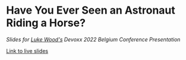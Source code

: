 # Have You Ever Seen an Astronaut Riding a Horse?  

_Slides for [Luke Wood's](https://lukewood.xyz) Devoxx 2022 Belgium Conference Presentation_

[Link to live slides](https://lukewood.github.io/devoxx)


